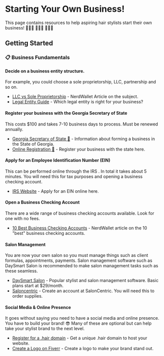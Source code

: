 # Starting Your Own Business!

This page contains resources to help aspiring hair stylists start their own business! 💇🏼‍♀️ 👩🏼‍🦰 👩🏻‍💻

## Getting Started

### 📋 Business Fundamentals


#### Decide on a business entity structure. 

For example, you could choose a sole proprietorship, LLC, partnership and so on.

* [LLC vs Sole Proprietorship](https://www.nerdwallet.com/article/small-business/llc-vs-sole-proprietorship) - NerdWallet Article on the subject.
* [Legal Entity Guide](https://sos.ga.gov/sites/default/files/2022-01/legal_entity.pdf) - Which legal entity is right for your business?


#### Register your business with the Georgia Secretary of State

This costs $100 and takes 7-10 business days to process. Must be renewed annually.

* [Georgia Secretary of State 🍑](https://sos.ga.gov/how-to-guide/how-guide-register-domestic-entity) - Information about forming a business in the State of Georgia.
* [Online Registration 🍑](https://ecorp.sos.ga.gov) - Register your business with the state here.

#### Apply for an Employee Identification Number (EIN)

This can be performed online through the IRS . In total it takes about 5 minutes. You will need this for tax purposes and opening a business checking account.

* [IRS Website](https://www.irs.gov/businesses/small-businesses-self-employed/apply-for-an-employer-identification-number-ein-online) - Apply for an EIN online here.

#### Open a Business Checking Account

There are a wide range of business checking accounts available. Look for one with no fees.

* [10 Best Business Checking Accounts](https://www.nerdwallet.com/best/small-business/business-checking-accounts) - NerdWallet article on the 10 "best" business checking accounts.

#### Salon Management

You are now your own salon so you must manage things such as client formulas, appointments, payments. Salon management software such as DaySmart Salon is recommended to make salon management tasks such as these seamless.

* [DaySmart Salon](https://www.daysmartsalon.com) - Popular stylist and salon management software. Basic plans start at $29/month.
* [Saloncentric](https://www.saloncentric.com/account-creation) - Create an account at SalonCentric. You will need this to order supplies.

#### Social Media & Online Presence

It goes without saying you need to have a social media and online presence. You have to build your brand! 😎 Many of these are optional but can help take your stylist brand to the next level.

* [Register for a .hair domain](https://go.hair) - Get a unique .hair domain to host your website.
* [Create a Logo on Fiverr](https://www.fiverr.com) - Create a logo to make your brand stand out. 

